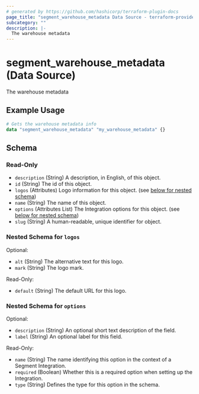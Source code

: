 ```yaml
---
# generated by https://github.com/hashicorp/terraform-plugin-docs
page_title: "segment_warehouse_metadata Data Source - terraform-provider-segment"
subcategory: ""
description: |-
  The warehouse metadata
---
```


# segment_warehouse_metadata (Data Source)

The warehouse metadata

## Example Usage

```terraform
# Gets the warehouse metadata info
data "segment_warehouse_metadata" "my_warehouse_metadata" {}
```

<!-- schema generated by tfplugindocs -->
## Schema

### Read-Only

- `description` (String) A description, in English, of this object.
- `id` (String) The id of this object.
- `logos` (Attributes) Logo information for this object. (see [below for nested schema](#nestedatt--logos))
- `name` (String) The name of this object.
- `options` (Attributes List) The Integration options for this object. (see [below for nested schema](#nestedatt--options))
- `slug` (String) A human-readable, unique identifier for object.

<a id="nestedatt--logos"></a>
### Nested Schema for `logos`

Optional:

- `alt` (String) The alternative text for this logo.
- `mark` (String) The logo mark.

Read-Only:

- `default` (String) The default URL for this logo.


<a id="nestedatt--options"></a>
### Nested Schema for `options`

Optional:

- `description` (String) An optional short text description of the field.
- `label` (String) An optional label for this field.

Read-Only:

- `name` (String) The name identifying this option in the context of a Segment Integration.
- `required` (Boolean) Whether this is a required option when setting up the Integration.
- `type` (String) Defines the type for this option in the schema.
